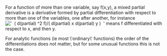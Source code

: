 For a function of more than one variable, say f(x,y), a mixed partial
derivative is a derivative formed by partial differentiation with
respect to more than one of the variables, one after another, for
instance
!['  ( d(partial) \^2 f)/( d(partial) x d(partial) y )  '](../dictionary/equation_images/2794.1..png)
means f differentiated with respect to x, and then y.

For analytic functions (ie most \\'ordinary\\' functions) the order of
the differentiations does not matter, but for some unusual functions
this is not the case.
